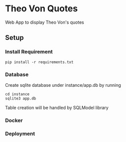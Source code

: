 # Theo Von Quotes
Web App to display Theo Von's quotes

## Setup

### Install Requirement
```
pip install -r requirements.txt
```

### Database
Create sqlite database under instance/app.db by running
``` 
cd instance
sqlite3 app.db
```

Table creation will be handled by SQLModel library

### Docker

### Deployment
